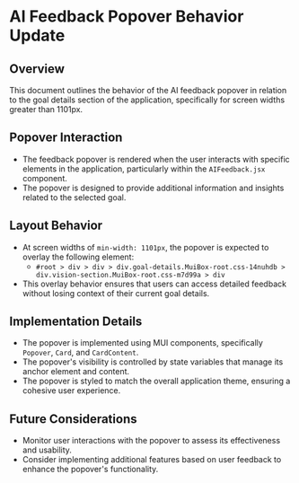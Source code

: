 # AI Feedback Popover Behavior Update

## Overview
This document outlines the behavior of the AI feedback popover in relation to the goal details section of the application, specifically for screen widths greater than 1101px.

## Popover Interaction
- The feedback popover is rendered when the user interacts with specific elements in the application, particularly within the `AIFeedback.jsx` component.
- The popover is designed to provide additional information and insights related to the selected goal.

## Layout Behavior
- At screen widths of `min-width: 1101px`, the popover is expected to overlay the following element:
  - `#root > div > div > div.goal-details.MuiBox-root.css-14nuhdb > div.vision-section.MuiBox-root.css-m7d99a > div`
- This overlay behavior ensures that users can access detailed feedback without losing context of their current goal details.

## Implementation Details
- The popover is implemented using MUI components, specifically `Popover`, `Card`, and `CardContent`.
- The popover's visibility is controlled by state variables that manage its anchor element and content.
- The popover is styled to match the overall application theme, ensuring a cohesive user experience.

## Future Considerations
- Monitor user interactions with the popover to assess its effectiveness and usability.
- Consider implementing additional features based on user feedback to enhance the popover's functionality. 